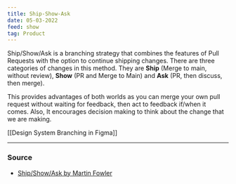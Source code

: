 ```yaml
---
title: Ship-Show-Ask
date: 05-03-2022
feed: show
tag: Product
---
```


Ship/Show/Ask is a branching strategy that combines the features of Pull Requests with the option to continue shipping changes.  There are three categories of changes in this method. They are **Ship** (Merge to main, without review), **Show** (PR and Merge to Main) and **Ask** (PR, then discuss, then merge). 

This provides advantages of both worlds as you can merge your own pull request without waiting for feedback, then act to feedback if/when it comes. Also, It encourages decision making to think about the change that we are making.

[[Design System Branching in Figma]]

--- 
### Source
- [Ship/Show/Ask by Martin Fowler](https://martinfowler.com/articles/ship-show-ask.html)